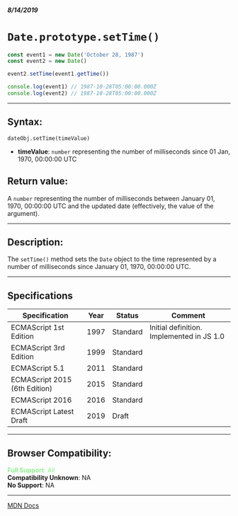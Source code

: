 ##### 8/14/2019
# `Date.prototype.setTime()`

```js
const event1 = new Date('October 28, 1987')
const event2 = new Date()

event2.setTime(event1.getTime())

console.log(event1) // 1987-10-28T05:00:00.000Z
console.log(event2) // 1987-10-28T05:00:00.000Z
```

---

## Syntax:
`dateObj.setTime(timeValue)`

* **timeValue**: `number` representing the number of milliseconds since 01 Jan, 1970, 00:00:00 UTC

## Return value:
A `number` representing the number of milliseconds between January 01, 1970, 00:00:00 UTC and the updated date (effectively, the value of the argument).

---

## Description:
The `setTime()` method sets the `Date` object to the time represented by a number of milliseconds since January 01, 1970, 00:00:00 UTC.

---

## Specifications
| Specification | Year | Status | Comment |
|---|---|---|---|
| ECMAScript 1st Edition | 1997 | Standard | Initial definition.  Implemented in JS 1.0 |
| ECMAScript 3rd Edition | 1999 | Standard |  |
| ECMAScript 5.1 | 2011 | Standard |  |
| ECMAScript 2015 (6th Edition) | 2015 | Standard |  |
| ECMAScript 2016 | 2016 | Standard |  |
| ECMAScript Latest Draft | 2019 | Draft |  |

---

## Browser Compatibility:
<span style="color: lightgreen">**Full Support**: All</span>  
**Compatibility Unknown**: NA  
**No Support**: NA

---

[MDN Docs](https://developer.mozilla.org/en-US/docs/Web/JavaScript/Reference/Global_Objects/Date/setTime)